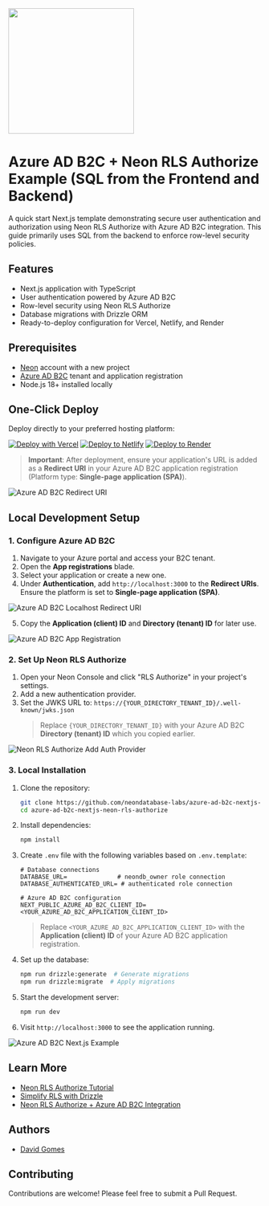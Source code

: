 <img width="250px" src="https://neon.tech/brand/neon-logo-dark-color.svg" />

# Azure AD B2C + Neon RLS Authorize Example (SQL from the Frontend and Backend)

A quick start Next.js template demonstrating secure user authentication and authorization using Neon RLS Authorize with Azure AD B2C integration. This guide primarily uses SQL from the backend to enforce row-level security policies.

## Features

- Next.js application with TypeScript
- User authentication powered by Azure AD B2C
- Row-level security using Neon RLS Authorize
- Database migrations with Drizzle ORM
- Ready-to-deploy configuration for Vercel, Netlify, and Render

## Prerequisites

- [Neon](https://neon.tech) account with a new project
- [Azure AD B2C](https://azure.microsoft.com/en-us/products/active-directory-b2c) tenant and application registration
- Node.js 18+ installed locally

## One-Click Deploy

Deploy directly to your preferred hosting platform:

[![Deploy with Vercel](https://vercel.com/button)](https://vercel.com/new/clone?repository-url=https://github.com/neondatabase-labs/azure-ad-b2c-nextjs-neon-rls-authorize&env=DATABASE_URL,DATABASE_AUTHENTICATED_URL,NEXT_PUBLIC_AZURE_AD_B2C_CLIENT_ID&project-name=azure-ad-b2c-neon-rls-authorize&repository-name=azure-ad-b2c-nextjs-neon-rls-authorize)
[![Deploy to Netlify](https://www.netlify.com/img/deploy/button.svg)](https://app.netlify.com/start/deploy?repository=https://github.com/neondatabase-labs/azure-ad-b2c-nextjs-neon-rls-authorize)
[![Deploy to Render](https://render.com/images/deploy-to-render-button.svg)](https://render.com/deploy?repo=https://github.com/neondatabase-labs/azure-ad-b2c-nextjs-neon-rls-authorize)

> **Important**: After deployment, ensure your application's URL is added as a **Redirect URI** in your Azure AD B2C application registration (Platform type: **Single-page application (SPA)**).

![Azure AD B2C Redirect URI](/images/azure-ad-b2c-redirect-uri.png)

## Local Development Setup

### 1. Configure Azure AD B2C

1. Navigate to your Azure portal and access your B2C tenant.
2. Open the **App registrations** blade.
3. Select your application or create a new one.
4. Under **Authentication**, add `http://localhost:3000` to the **Redirect URIs**. Ensure the platform is set to **Single-page application (SPA)**.

![Azure AD B2C Localhost Redirect URI](/images/azure-ad-b2c-localhost-redirect-uri.png)

5. Copy the **Application (client) ID** and **Directory (tenant) ID** for later use.

![Azure AD B2C App Registration](/images/azure-ad-b2c-app-registration.png)

### 2. Set Up Neon RLS Authorize

1. Open your Neon Console and click "RLS Authorize" in your project's settings.
2. Add a new authentication provider.
3. Set the JWKS URL to: `https://{YOUR_DIRECTORY_TENANT_ID}/.well-known/jwks.json`
   > Replace `{YOUR_DIRECTORY_TENANT_ID}` with your Azure AD B2C **Directory (tenant) ID** which you copied earlier.

![Neon RLS Authorize Add Auth Provider](/images/neon-authorize-add-auth-provider-azure-ad-b2c.png)

### 3. Local Installation

1. Clone the repository:

   ```bash
   git clone https://github.com/neondatabase-labs/azure-ad-b2c-nextjs-neon-rls-authorize
   cd azure-ad-b2c-nextjs-neon-rls-authorize
   ```

2. Install dependencies:

   ```bash
   npm install
   ```

3. Create `.env` file with the following variables based on `.env.template`:

   ```env
   # Database connections
   DATABASE_URL=              # neondb_owner role connection
   DATABASE_AUTHENTICATED_URL= # authenticated role connection

   # Azure AD B2C configuration
   NEXT_PUBLIC_AZURE_AD_B2C_CLIENT_ID=<YOUR_AZURE_AD_B2C_APPLICATION_CLIENT_ID>
   ```

   > Replace `<YOUR_AZURE_AD_B2C_APPLICATION_CLIENT_ID>` with the **Application (client) ID** of your Azure AD B2C application registration.

4. Set up the database:

   ```bash
   npm run drizzle:generate  # Generate migrations
   npm run drizzle:migrate  # Apply migrations
   ```

5. Start the development server:

   ```bash
   npm run dev
   ```

6. Visit `http://localhost:3000` to see the application running.

![Azure AD B2C Next.js Example](/images/azure-ad-b2c-nextjs-example.png)

## Learn More

- [Neon RLS Authorize Tutorial](https://neon.tech/docs/guides/neon-authorize-tutorial)
- [Simplify RLS with Drizzle](https://neon.tech/docs/guides/neon-authorize-drizzle)
- [Neon RLS Authorize + Azure AD B2C Integration](https://neon.tech/docs/guides/neon-authorize-azure-ad)

## Authors

- [David Gomes](https://github.com/davidgomes)

## Contributing

Contributions are welcome! Please feel free to submit a Pull Request.
